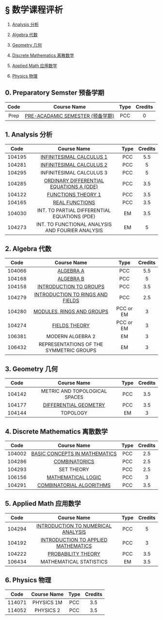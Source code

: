 # § 数学课程评析 <a id="title"></a>

1.   [Analysis 分析](#analysis)
2.   [Algebra 代数](#algebra)

3.   [Geometry 几何](#geometry)

4.   [Discrete Mathematics 离散数学](#discrete)
5.   [Applied Math 应用数学](#applied)
6.   [Physics 物理](#physics)

## 0. Preparatory Semster 预备学期

| Code |                      Course Name                      | Type | Credits |
| :--: | :---------------------------------------------------: | :--: | :-----: |
| Prep | [PRE-ACADAMIC SEMESTER (预备学期)](./remarks/prep.md) | PCC  |    0    |

## 1. Analysis 分析<a id="analysis"></a>

|  Code  |                         Course Name                          | Type | Credits |
| :----: | :----------------------------------------------------------: | :--: | :-----: |
| 104195 |   [INFINITESIMAL CALCULUS 1](./remarks/analysis/infi1.md)    | PCC  |   5.5   |
| 104281 |   [INFINITESIMAL CALCULUS 2](./remarks/analysis/infi2.md)    | PCC  |    5    |
| 104295 |                   INFINITESIMAL CALCULUS 3                   | PCC  |    5    |
| 104285 | [ORDINARY DIFFERENTIAL EQUATIONS A (ODE)](./remarks/analysis/ode.md) | PCC  |   3.5   |
| 104122 |     [FUNCTIONS THEORY 1](./remarks/analysis/function.md)     | PCC  |   3.5   |
| 104165 |      [REAL FUNCTIONS](./remarks/analysis/real-func.md)       | PCC  |   3.5   |
| 104030 |         INT. TO PARTIAL DIFFERENTIAL EQUATIONS (PDE)         |  EM  |   3.5   |
| 104273 |       INT. TO FUNCTIONAL ANALYSIS AND FOURIER ANALYSIS       |  EM  |    5    |

## 2. Algebra 代数<a id="algbera"></a>

|  Code  |                         Course Name                         |   Type    | Credits |
| :----: | :---------------------------------------------------------: | :-------: | :-----: |
| 104066 |           [ALGEBRA A](./remarks/algebra/alg-a.md)           |    PCC    |   5.5   |
| 104168 |           [ALGEBRA B](./remarks/algebra/alg-b.md)           |    PCC    |    5    |
| 104158 |    [INTRODUCTION TO GROUPS](./remarks/algebra/groups.md)    |    PCC    |   3.5   |
| 104279 | [INTRODUCTION TO RINGS AND FIELDS](./remarks/algebra/rf.md) |    PCC    |   2.5   |
| 104280 |    [MODULES, RINGS AND GROUPS](./remarks/algebra/mrg.md)    | PCC or EM |    3    |
| 104274 |        [FIELDS THEORY](./remarks/algebra/fields.md)         | PCC or EM |    3    |
| 106381 |                      MODERN ALGEBRA 2                       |    EM     |    3    |
| 106432 |           REPRESENTATIONS OF THE SYMMETRIC GROUPS           |    EM     |    3    |

## 3. Geometry 几何<a id="geometry"></a>

|  Code  |                       Course Name                       | Type | Credits |
| :----: | :-----------------------------------------------------: | :--: | :-----: |
| 104142 |              METRIC AND TOPOLOGICAL SPACES              | PCC  |   3.5   |
| 104177 | [DIFFERENTIAL GEOMETRY](./remarks/geometry/diff-geo.md) | PCC  |   3.5   |
| 104144 |                        TOPOLOGY                         |  EM  |    3    |

## 4. Discrete Mathematics 离散数学 <a id="discrete"></a>

|  Code  |             Course Name              | Type | Credits |
| :----: | :----------------------------------: | :--: | :-----: |
| 104002 | [BASIC CONCEPTS IN MATHEMATICS](./remarks/discrete/basic.md) | PCC  | 2.5 |
| 104286 | [COMBINATORICS](./remarks/discrete/combi.md) | PCC  | 2.5 |
| 104293 |            SET THEORY            | PCC  | 2.5 |
| 106156 |       [MATHEMATICAL LOGIC](./remarks/discrete/logic.md)       | PCC  | 3 |
| 104291 |    [COMBINATORIAL ALGORITHMS](../cs/remarks/algorithms/combi-algos.md)    | PCC  | 3.5 |

## 5. Applied Math 应用数学<a id="applied"></a>

|  Code  |                         Course Name                          | Type | Credits |
| :----: | :----------------------------------------------------------: | :--: | :-----: |
| 104294 | [INTRODUCTION TO NUMERICAL ANALYSIS](./remarks/applied/numerical.md) | PCC  |    5    |
| 104192 | [INTRODUCTION TO APPLIED MATHEMATICS](./remarks/applied/applied-math.md) | PCC  |    3    |
| 104222 |    [PROBABILITY THEORY](./remarks/applied/probability.md)    | PCC  |   3.5   |
| 106434 |                   MATHEMATICAL STATISTICS                    |  EM  |   3.5   |

## 6. Physics 物理<a id="physics"></a>

|  Code  | Course Name | Type | Credits |
| :----: | :---------: | :--: | :-----: |
| 114071 | PHYSICS 1M  | PCC  |   3.5   |
| 114052 |  PHYSICS 2  | PCC  |   3.5   |

